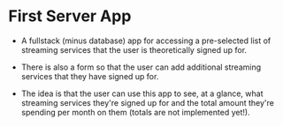 # First Server App

* A fullstack (minus database) app for accessing a pre-selected list of streaming services that the user is theoretically signed up for.

* There is also a form so that the user can add additional streaming services that they have signed up for. 

* The idea is that the user can use this app to see, at a glance, what streaming services they're signed up for and the total amount they're spending per month on them (totals are not implemented yet!).